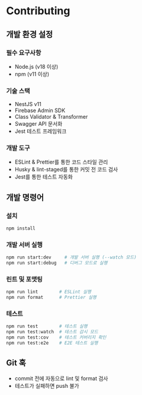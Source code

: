 # Contributing

## 개발 환경 설정

### 필수 요구사항

- Node.js (v18 이상)
- npm (v11 이상)

### 기술 스택

- NestJS v11
- Firebase Admin SDK
- Class Validator & Transformer
- Swagger API 문서화
- Jest 테스트 프레임워크

### 개발 도구

- ESLint & Prettier를 통한 코드 스타일 관리
- Husky & lint-staged를 통한 커밋 전 코드 검사
- Jest를 통한 테스트 자동화

## 개발 명령어

### 설치

```bash
npm install
```

### 개발 서버 실행

```bash
npm run start:dev     # 개발 서버 실행 (--watch 모드)
npm run start:debug   # 디버그 모드로 실행
```

### 린트 및 포맷팅

```bash
npm run lint        # ESLint 실행
npm run format      # Prettier 실행
```

### 테스트

```bash
npm run test        # 테스트 실행
npm run test:watch  # 테스트 감시 모드
npm run test:cov    # 테스트 커버리지 확인
npm run test:e2e    # E2E 테스트 실행
```

## Git 훅

- commit 전에 자동으로 lint 및 format 검사
- 테스트가 실패하면 push 불가
